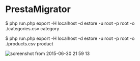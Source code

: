 # PrestaMigrator

$  php run.php export -H localhost -d estore -u root -p root -o ./categories.csv category

$  php run.php export -H localhost -d estore -u root -p root -o ./products.csv product


![screenshot from 2015-06-30 21 59 13](https://cloud.githubusercontent.com/assets/2842070/8440947/c745662a-1f75-11e5-9edf-dd317a21d122.png)
